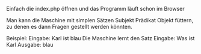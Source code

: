 Einfach die index.php öffnen und das Programm läuft schon im Browser

Man kann die Maschine mit simplen Sätzen Subjekt Prädikat Objekt füttern, zu denen es dann Fragen gestellt werden könnten.

Beispiel:
Eingabe: Karl ist blau
Die Maschine lernt den Satz
Eingabe: Was ist Karl
Ausgabe: blau


